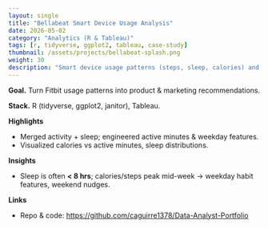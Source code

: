 ```yaml
---
layout: single
title: "Bellabeat Smart Device Usage Analysis"
date: 2026-05-02
category: "Analytics (R & Tableau)"
tags: [r, tidyverse, ggplot2, tableau, case-study]
thumbnail: /assets/projects/bellabeat-splash.png
weight: 30
description: "Smart device usage patterns (steps, sleep, calories) and marketing ideas."
---
```


**Goal.** Turn Fitbit usage patterns into product & marketing recommendations.

**Stack.** R (tidyverse, ggplot2, janitor), Tableau.

**Highlights**
- Merged activity + sleep; engineered active minutes & weekday features.
- Visualized calories vs active minutes, sleep distributions.

**Insights**
- Sleep is often **< 8 hrs**; calories/steps peak mid-week → weekday habit features, weekend nudges.

**Links**
- Repo & code: <https://github.com/caguirre1378/Data-Analyst-Portfolio>
